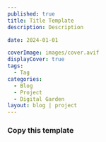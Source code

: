 ```yaml
---
published: true
title: Title Template
description: Description

date: 2024-01-01

coverImage: images/cover.avif
displayCover: true
tags:
  - Tag
categories:
  - Blog
  - Project
  - Digital Garden
layout: blog | project
---
```

### Copy this template

